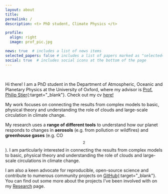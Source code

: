 ```yaml
---
layout: about
title:
permalink: /
description: <t> PhD student, Climate Physics </t>

profile:
  align: right
  image: prof_pic.jpg

news: true  # includes a list of news items
selected_papers: false # includes a list of papers marked as "selected={true}"
social: true  # includes social icons at the bottom of the page
---
```


<p>&nbsp;</p>


Hi there! I am a PhD student in the Department of Atmospheric, Oceanic and Planetary Physics at the University of Oxford, where my advisor is [Prof. Philip Stier](https://www2.physics.ox.ac.uk/contacts/people/stier){:target="\_blank"}. Check out my cv [here!](https://andrewwilliams3142.github.io/assets/pdf/CV_andrew_williams.pdf)

My work focuses on connecting the results from complex models to basic, physical theory and understanding the role of clouds and large-scale circulation in climate change. 

My research uses a **range of different tools** to understand how our planet responds to changes in **aerosols** (e.g. from pollution or wildfires) and **greenhouse gases** (e.g. CO$$ _{2} $$). I am particularly interested in connecting the results from complex models to basic, physical theory and understanding the role of clouds and large-scale circulations in climate change.

I am also a keen advocate for reproducible, open-source science and contribute to numerous community projects on [GitHub](https://github.com/AndrewWilliams3142){:target="\_blank"}. You can find out some more about the projects I've been involved with on my [Research](https://andrewwilliams3142.github.io/research/) page.
